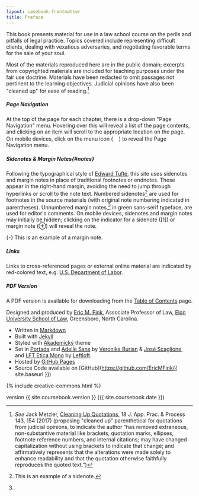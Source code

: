 ```yaml
---
layout: casebook-frontmatter
title: Preface
---
```


This book presents material for use in a law school course on the perils and pitfalls of legal practice. Topics covered include representing difficult clients, dealing with vexatious adversaries, and negotiating favorable terms for the sale of your soul.

Most of the materials reproduced here are in the public domain; excerpts from copyrighted materials are included for teaching purposes under the fair use doctrine. Materials have been redacted to omit passages not pertinent to the learning objectives. Judicial opinions have also been "cleaned up" for ease of reading.[^Preface1] 

[^Preface1]: _See_ Jack Metzler, [Cleaning Up Quotations](https://lawrepository.ualr.edu/cgi/viewcontent.cgi?article=1405&context=appellatepracticeprocess), 18 J. App. Prac. & Process 143, 154 (2017) (proposing "cleaned up" parenthetical for quotations from judicial opinions, to indicate the author “has removed extraneous, non-substantive material like brackets, quotation marks, ellipses, footnote reference numbers, and internal citations; may have changed capitalization without using brackets to indicate that change; and affirmatively represents that the alterations were made solely to enhance readability and that the quotation otherwise faithfully reproduces the quoted text.”) 


##### Page Navigation

At the top of the page for each chapter, there is a drop-down "Page Navigation" menu. Hovering over this will reveal a list of the page contents, and clicking on an item will scroll to the appropriate location on the page. On mobile devices, click on the menu icon (<img src="../img/menu.png" width="16">) to reveal the Page Navigation menu.

##### Sidenotes & Margin Notes{#notes}

Following the typographical style of [Edward Tufte](https://www.edwardtufte.com/tufte/), this site uses sidenotes and margin notes in place of traditional footnotes or endnotes. These appear in the right-hand margin, avoiding the need to jump through hyperlinks or scroll to the note text. Numbered sidenotes[^sidenote] are used for footnotes in the source materials (with original note numbering indicated in parentheses). Unnumbered margin notes,[^marginnote] in <span class="sans-green">green sans-serif typeface</span>, are used for editor's comments. On mobile devices, sidenotes and margin notes may initially be hidden; clicking on the indicator for a sidenote (<span class="dullred">[1]</span>) or margin note (&#8853;) will reveal the note. 

[^sidenote]: This is an example of a sidenote. 

[^marginnote]: 
  {-} This is an example of a margin note. 

##### Links 

Links to cross-referenced pages or external online material are indicated by red-colored text, e.g. [U.S. Department of Labor](https://www.dol.gov/). 

##### PDF Version 

A PDF version is available for downloading from the [Table of Contents](../contents) page. 

<section id="colophon" class="level5">
<div class="colophon">

Designed and produced by [Eric M. Fink](https://www.emfink.net/ElonLaw/), Associate Professor of Law, [Elon University School of Law](https://www.elon.edu/u/law/), Greensboro, North Carolina. 

- Written in [Markdown](https://daringfireball.net/projects/markdown/)
- Built with [Jekyll](https://jekyllrb.com/) 
- Styled with [Akademický](https://github.com/EricMFink/akademicky) theme
- Set in [Portada](https://www.type-together.com/portada-font) and [Adelle Sans](https://www.type-together.com/adelle-sans-font) by [Veronika Burian](https://www.type-together.com/veronika-burian) & [José Scaglione](https://www.type-together.com/jose-scaglione), and [LFT Etica Mono](https://www.type-together.com/lft-etica-mono-font) by [Leftloft](https://www.type-together.com/leftloft).
- Hosted by [GitHub Pages](https://pages.github.com/)
- Source Code available on [GitHub](https://github.com/EricMFink{{ site.baseurl }})

{% include creative-commons.html %}

version {{ site.coursebook.version }} ({{ site.coursebook.date }})

</div>
</section>
